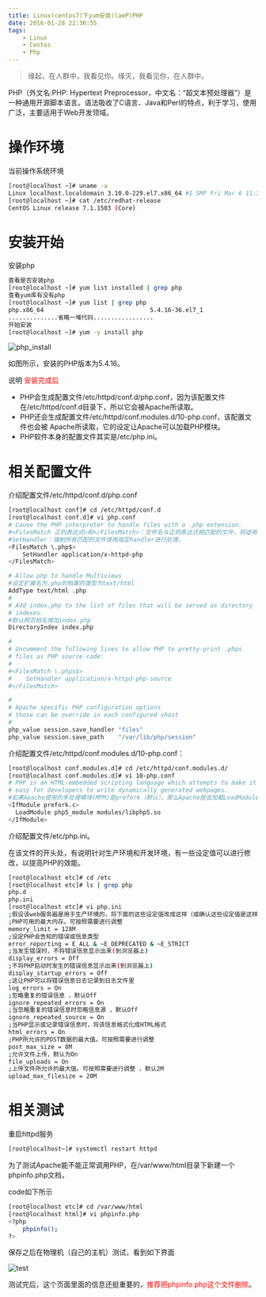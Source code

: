 ```yaml
---
title: Linux(centos7)下yum安装(lamP)PHP
date: 2016-01-28 22:36:55
tags:
    - Linux
    - Centos
    - Php
---
```


> 缘起，在人群中，我看见你。缘灭，我看见你，在人群中。

PHP（外文名:PHP: Hypertext Preprocessor，中文名：“超文本预处理器”）是一种通用开源脚本语言。语法吸收了C语言、Java和Perl的特点，利于学习，使用广泛，主要适用于Web开发领域。

<!-- more -->

# 操作环境

当前操作系统环境

``` bash
[root@localhost ~]# uname -a
Linux localhost.localdomain 3.10.0-229.el7.x86_64 #1 SMP Fri Mar 6 11:36:42 UTC 2015 x86_64 x86_64 x86_64 GNU/Linux
[root@localhost ~]# cat /etc/redhat-release
CentOS Linux release 7.1.1503 (Core)
```

# 安装开始

安装php

``` bash
查看是否安装php
[root@localhost ~]# yum list installed | grep php
查看yum库有没有php
[root@localhost ~]# yum list | grep php
php.x86_64                              5.4.16-36.el7_1                @base
..............省略一堆代码.................
开始安装
[root@localhost ~]# yum -y install php
```

![php_install](https://s2.ax1x.com/2020/02/03/1UAw9g.jpg)

如图所示，安装的PHP版本为5.4.16。

说明    <span style="color:red">安装完成后</span>

* PHP会生成配置文件/etc/httpd/conf.d/php.conf，因为该配置文件在/etc/httpd/conf.d目录下，所以它会被Apache所读取。
* PHP还会生成配置文件/etc/httpd/conf.modules.d/10-php.conf，该配置文件也会被   Apache所读取，它的设定让Apache可以加载PHP模块。
* PHP软件本身的配置文件其实是/etc/php.ini。

# 相关配置文件

介绍配置文件/etc/httpd/conf.d/php.conf

``` bash
[root@localhost conf]# cd /etc/httpd/conf.d
[root@localhost conf.d]# vi php.conf
# Cause the PHP interpreter to handle files with a .php extension.
#<FilesMatch 正则表达式>和</FilesMatch>：文件名与正则表达式相匹配的文件，将适用这里设定的语句。
#SetHandler：强制所有匹配的文件使用指定handler进行处理。
<FilesMatch \.php$>
    SetHandler application/x-httpd-php
</FilesMatch>

# Allow php to handle Multiviews
#设定扩展名为.php的档案的类型为text/html
AddType text/html .php
#
# Add index.php to the list of files that will be served as directory
# indexes.
#默认网页档名增加index.php
DirectoryIndex index.php

#
# Uncomment the following lines to allow PHP to pretty-print .phps
# files as PHP source code:
#
#<FilesMatch \.phps$>
#    SetHandler application/x-httpd-php-source
#</FilesMatch>

#
# Apache specific PHP configuration options
# those can be override in each configured vhost
#
php_value session.save_handler "files"
php_value session.save_path    "/var/lib/php/session"
```

介绍配置文件/etc/httpd/conf.modules.d/10-php.conf：

``` bash
[root@localhost conf.modules.d]# cd /etc/httpd/conf.modules.d/
[root@localhost conf.modules.d]# vi 10-php.conf
# PHP is an HTML-embedded scripting language which attempts to make it
# easy for developers to write dynamically generated webpages.
#如果Apache使用的多处理模块(MPM)是prefork（默认），那么Apache就会加载LoadModule指定的模块(PHP模块) 
<IfModule prefork.c>
  LoadModule php5_module modules/libphp5.so
</IfModule>
```

介绍配置文件/etc/php.ini。

在该文件的开头处，有说明针对生产环境和开发环境，有一些设定值可以进行修改，以提高PHP的效能。

``` bash
[root@localhost etc]# cd /etc
[root@localhost etc]# ls | grep php
php.d
php.ini
[root@localhost etc]# vi php.ini
;假设该web服务器是用于生产环境的，将下面的这些设定值改成这样（或确认这些设定值是这样的）
;PHP可用的最大内存。可按照需要进行调整
memory_limit = 128M
;设定PHP会告知的错误或信息类型
error_reporting = E_ALL & ~E_DEPRECATED & ~E_STRICT
;当发生错误时，不将错误信息显示出来(到浏览器上)
display_errors = Off
;不将PHP启动时发生的错误信息显示出来(到浏览器上)
display_startup_errors = Off
;这让PHP可以将错误信息日志记录到日志文件里
log_errors = On
;忽略重复的错误信息 ，默认Off
ignore_repeated_errors = On
;当忽略重复的错误信息时忽略信息源 ，默认Off
ignore_repeated_source = On
;当PHP显示或记录错误信息时，将该信息格式化成HTML格式
html_errors = On
;PHP所允许的POST数据的最大值。可按照需要进行调整
post_max_size = 8M
;允许文件上传，默认为On
file_uploads = On
;上传文件所允许的最大值。可按照需要进行调整 ，默认2M
upload_max_filesize = 20M
```

# 相关测试

重启httpd服务

``` bash
[root@localhost~]# systemctl restart httpd
```

为了测试Apache能不能正常调用PHP，在/var/www/html目录下新建一个phpinfo.php文档，

code如下所示

``` bash
[root@localhost etc]# cd /var/www/html
[root@localhost html]# vi phpinfo.php
<?php
    phpinfo();
?>
```

保存之后在物理机（自己的主机）测试，看到如下界面

![test](https://s2.ax1x.com/2020/02/03/1UAa4S.jpg)

测试完后，这个页面里面的信息还挺重要的，<span style="color:red">推荐把phpinfo.php这个文件删除</span>。
